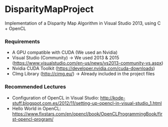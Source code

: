 # DisparityMapProject

Implementation of a Disparity Map Algorithm in Visual Studio 2013, using C + OpenCL

### Requirements

- A GPU compatible with CUDA (We used an Nvidia)
- Visual Studio (Community) -> We used 2013 & 2015 (https://www.visualstudio.com/en-us/news/vs2013-community-vs.aspx)
- Nvidia CUDA Toolkit (https://developer.nvidia.com/cuda-downloads)
- CImg Library (http://cimg.eu/) -> Already included in the project files

### Recommended Lectures

- Configuration of OpenCL in Visual Studio: http://kode-stuff.blogspot.com.es/2012/11/setting-up-opencl-in-visual-studio_1.html
- Hello World in OpenCL: https://www.fixstars.com/en/opencl/book/OpenCLProgrammingBook/first-opencl-program/
